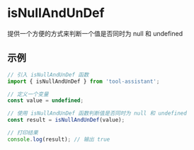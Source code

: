 # isNullAndUnDef

提供一个方便的方式来判断一个值是否同时为 null 和 undefined

## 示例

```javascript
// 引入 isNullAndUnDef 函数
import { isNullAndUnDef } from 'tool-assistant';

// 定义一个变量
const value = undefined;

// 使用 isNullAndUnDef 函数判断值是否同时为 null 和 undefined
const result = isNullAndUnDef(value);

// 打印结果
console.log(result); // 输出 true
```
